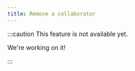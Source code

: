 ```yaml
---
title: Remove a collaborator
---
```


:::caution This feature is not available yet.

We're working on it!

:::
